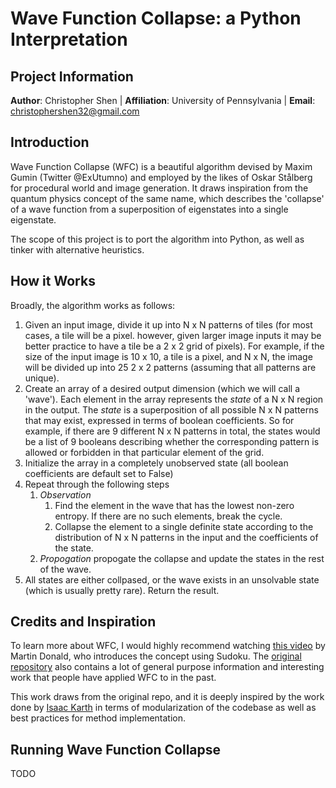 # Wave Function Collapse: a Python Interpretation 
## Project Information
**Author**: Christopher Shen | **Affiliation**: University of Pennsylvania | **Email**: christophershen32@gmail.com

## Introduction
Wave Function Collapse (WFC) is a beautiful algorithm devised by Maxim Gumin (Twitter @ExUtumno) and employed by the likes of Oskar Stålberg for procedural world and image generation. It draws inspiration from the quantum physics concept of the same name, which describes the 'collapse' of a wave function from a superposition of eigenstates into a single eigenstate. 

The scope of this project is to port the algorithm into Python, as well as tinker with alternative heuristics. 

## How it Works

Broadly, the algorithm works as follows:
1. Given an input image, divide it up into N x N patterns of tiles (for most cases, a tile will be a pixel. however, given larger image inputs it may be better practice to have a tile be a 2 x 2 grid of pixels). For example, if the size of the input image is 10 x 10, a tile is a pixel, and N x N, the image will be divided up into 25 2 x 2 patterns (assuming that all patterns are unique).
2. Create an array of a desired output dimension (which we will call a 'wave'). Each element in the array represents the *state* of a N x N region in the output. The *state* is a superposition of all possible N x N patterns that may exist, expressed in terms of boolean coefficients. So for example, if there are 9 different N x N patterns in total, the states would be a list of 9 booleans describing whether the corresponding pattern is allowed or forbidden in that particular element of the grid. 
3. Initialize the array in a completely unobserved state (all boolean coefficients are default set to False)
4. Repeat through the following steps
   1. *Observation*
      1. Find the element in the wave that has the lowest non-zero entropy. If there are no such elements, break the cycle.
      2. Collapse the element to a single definite state according to the distribution of N x N patterns in the input and the coefficients of the state.
   2. *Propogation* propogate the collapse and update the states in the rest of the wave.
5. All states are either collpased, or the wave exists in an unsolvable state (which is usually pretty rare). Return the result.

## Credits and Inspiration

To learn more about WFC, I would highly recommend watching [this video](https://www.youtube.com/watch?v=2SuvO4Gi7uY&ab_channel=MartinDonald) by Martin Donald, who introduces the concept using Sudoku. The [original repository](https://github.com/mxgmn/WaveFunctionCollapse) also contains a lot of general purpose information and interesting work that people have applied WFC to in the past. 

This work draws from the original repo, and it is deeply inspired by the work done by [Isaac Karth](https://github.com/ikarth/wfc_2019f) in terms of modularization of the codebase as well as best practices for method implementation.

## Running Wave Function Collapse
TODO
